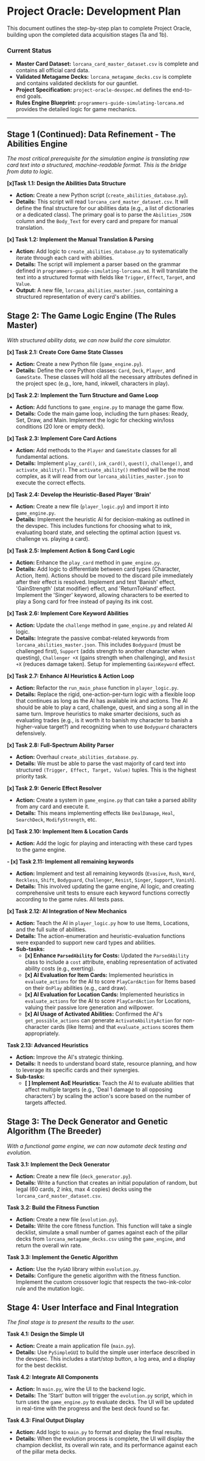 # Project Oracle: Development Plan

This document outlines the step-by-step plan to complete Project Oracle, building upon the completed data acquisition stages (1a and 1b).

### Current Status
- **Master Card Dataset:** `lorcana_card_master_dataset.csv` is complete and contains all official card data.
- **Validated Metagame Decks:** `lorcana_metagame_decks.csv` is complete and contains validated decklists for our gauntlet.
- **Project Specification:** `project-oracle-devspec.md` defines the end-to-end goals.
- **Rules Engine Blueprint:** `programmers-guide-simulating-lorcana.md` provides the detailed logic for game mechanics.

---

## Stage 1 (Continued): Data Refinement - The Abilities Engine

*The most critical prerequisite for the simulation engine is translating raw card text into a structured, machine-readable format. This is the bridge from data to logic.*

**[x]Task 1.1: Design the Abilities Data Structure**
- **Action:** Create a new Python script (`create_abilities_database.py`).
- **Details:** This script will read `lorcana_card_master_dataset.csv`. It will define the final structure for our abilities data (e.g., a list of dictionaries or a dedicated class). The primary goal is to parse the `Abilities_JSON` column and the `Body_Text` for every card and prepare for manual translation.

**[x] Task 1.2: Implement the Manual Translation & Parsing**
- **Action:** Add logic to `create_abilities_database.py` to systematically iterate through each card with abilities.
- **Details:** The script will implement a parser based on the grammar defined in `programmers-guide-simulating-lorcana.md`. It will translate the text into a structured format with fields like `Trigger`, `Effect`, `Target`, and `Value`.
- **Output:** A new file, `lorcana_abilities_master.json`, containing a structured representation of every card's abilities.

## Stage 2: The Game Logic Engine (The Rules Master)

*With structured ability data, we can now build the core simulator.* 

**[x] Task 2.1: Create Core Game State Classes**
- **Action:** Create a new Python file (`game_engine.py`).
- **Details:** Define the core Python classes: `Card`, `Deck`, `Player`, and `GameState`. These classes will hold all the necessary attributes defined in the project spec (e.g., lore, hand, inkwell, characters in play).

**[x] Task 2.2: Implement the Turn Structure and Game Loop**
- **Action:** Add functions to `game_engine.py` to manage the game flow.
- **Details:** Code the main game loop, including the turn phases: Ready, Set, Draw, and Main. Implement the logic for checking win/loss conditions (20 lore or empty deck).

**[x] Task 2.3: Implement Core Card Actions**
- **Action:** Add methods to the `Player` and `GameState` classes for all fundamental actions.
- **Details:** Implement `play_card()`, `ink_card()`, `quest()`, `challenge()`, and `activate_ability()`. The `activate_ability()` method will be the most complex, as it will read from our `lorcana_abilities_master.json` to execute the correct effects.

**[x] Task 2.4: Develop the Heuristic-Based Player 'Brain'**
- **Action:** Create a new file (`player_logic.py`) and import it into `game_engine.py`.
- **Details:** Implement the heuristic AI for decision-making as outlined in the devspec. This includes functions for choosing what to ink, evaluating board state, and selecting the optimal action (quest vs. challenge vs. playing a card).

**[x] Task 2.5: Implement Action & Song Card Logic**
- **Action:** Enhance the `play_card` method in `game_engine.py`.
- **Details:** Add logic to differentiate between card types (Character, Action, Item). Actions should be moved to the discard pile immediately after their effect is resolved. Implement and test 'Banish' effect, 'GainStrength' (stat modifier) effect, and 'ReturnToHand' effect. Implement the 'Singer' keyword, allowing characters to be exerted to play a Song card for free instead of paying its ink cost.

**[x] Task 2.6: Implement Core Keyword Abilities**
- **Action:** Update the `challenge` method in `game_engine.py` and related AI logic.
- **Details:** Integrate the passive combat-related keywords from `lorcana_abilities_master.json`. This includes `Bodyguard` (must be challenged first), `Support` (adds strength to another character when questing), `Challenger +X` (gains strength when challenging), and `Resist +X` (reduces damage taken). Setup for implementing `GainKeyword` effect.

**[x] Task 2.7: Enhance AI Heuristics & Action Loop**
- **Action:** Refactor the `run_main_phase` function in `player_logic.py`.
- **Details:** Replace the rigid, one-action-per-turn logic with a flexible loop that continues as long as the AI has available ink and actions. The AI should be able to play a card, challenge, quest, and sing a song all in the same turn. Improve heuristics to make smarter decisions, such as evaluating trades (e.g., is it worth it to banish my character to banish a higher-value target?) and recognizing when to use `Bodyguard` characters defensively.


**[x] Task 2.8: Full-Spectrum Ability Parser**
- **Action:** Overhaul `create_abilities_database.py`.
- **Details:** We must be able to parse the vast majority of card text into structured `(Trigger, Effect, Target, Value)` tuples. This is the highest priority task.

**[x] Task 2.9: Generic Effect Resolver**
- **Action:** Create a system in `game_engine.py` that can take a parsed ability from any card and execute it.
- **Details:** This means implementing effects like `DealDamage`, `Heal`, `SearchDeck`, `ModifyStrength`, etc.

**[x] Task 2.10: Implement Item & Location Cards**
- **Action:** Add the logic for playing and interacting with these card types to the game engine.

**- [x] Task 2.11: Implement all remaining keywords**
- **Action:** Implement and test all remaining keywords (`Evasive`, `Rush`, `Ward`, `Reckless`, `Shift`, `Bodyguard`, `Challenger`, `Resist`, `Singer`, `Support`, `Vanish`).
- **Details:** This involved updating the game engine, AI logic, and creating comprehensive unit tests to ensure each keyword functions correctly according to the game rules. All tests pass.

**[x] Task 2.12: AI Integration of New Mechanics**
- **Action:** Teach the AI in `player_logic.py` how to use Items, Locations, and the full suite of abilities.
- **Details:** The action-enumeration and heuristic-evaluation functions were expanded to support new card types and abilities.
- **Sub-tasks:**
  - **[x] Enhance `ParsedAbility` for Costs:** Updated the `ParsedAbility` class to include a `cost` attribute, enabling representation of activated ability costs (e.g., exerting).
  - **[x] AI Evaluation for Item Cards:** Implemented heuristics in `evaluate_actions` for the AI to score `PlayCardAction` for Items based on their `OnPlay` abilities (e.g., card draw).
  - **[x] AI Evaluation for Location Cards:** Implemented heuristics in `evaluate_actions` for the AI to score `PlayCardAction` for Locations, valuing their passive lore generation and willpower.
  - **[x] AI Usage of Activated Abilities:** Confirmed the AI's `get_possible_actions` can generate `ActivateAbilityAction` for non-character cards (like Items) and that `evaluate_actions` scores them appropriately.

**Task 2.13: Advanced Heuristics**
- **Action:** Improve the AI's strategic thinking.
- **Details:** It needs to understand board state, resource planning, and how to leverage its specific cards and their synergies.
- **Sub-tasks:**
  - **[ ] Implement AoE Heuristics:** Teach the AI to evaluate abilities that affect multiple targets (e.g., 'Deal 1 damage to all opposing characters') by scaling the action's score based on the number of targets affected.

## Stage 3: The Deck Generator and Genetic Algorithm (The Breeder)

*With a functional game engine, we can now automate deck testing and evolution.*

**Task 3.1: Implement the Deck Generator**
- **Action:** Create a new file (`deck_generator.py`).
- **Details:** Write a function that creates an initial population of random, but legal (60 cards, 2 inks, max 4 copies) decks using the `lorcana_card_master_dataset.csv`.

**Task 3.2: Build the Fitness Function**
- **Action:** Create a new file (`evolution.py`).
- **Details:** Write the core fitness function. This function will take a single decklist, simulate a small number of games against each of the pillar decks from `lorcana_metagame_decks.csv` using the `game_engine`, and return the overall win rate.

**Task 3.3: Implement the Genetic Algorithm**
- **Action:** Use the `PyGAD` library within `evolution.py`.
- **Details:** Configure the genetic algorithm with the fitness function. Implement the custom crossover logic that respects the two-ink-color rule and the mutation logic.

## Stage 4: User Interface and Final Integration

*The final stage is to present the results to the user.*

**Task 4.1: Design the Simple UI**
- **Action:** Create a main application file (`main.py`).
- **Details:** Use `PySimpleGUI` to build the simple user interface described in the devspec. This includes a start/stop button, a log area, and a display for the best decklist.

**Task 4.2: Integrate All Components**
- **Action:** In `main.py`, wire the UI to the backend logic.
- **Details:** The 'Start' button will trigger the `evolution.py` script, which in turn uses the `game_engine.py` to evaluate decks. The UI will be updated in real-time with the progress and the best deck found so far.

**Task 4.3: Final Output Display**
- **Action:** Add logic to `main.py` to format and display the final results.
- **Details:** When the evolution process is complete, the UI will display the champion decklist, its overall win rate, and its performance against each of the pillar meta decks.
